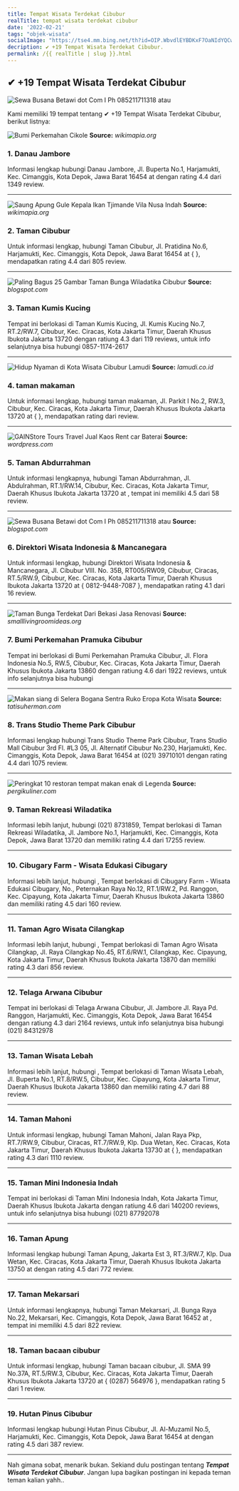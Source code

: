 ```yaml
---
title: Tempat Wisata Terdekat Cibubur
realTitle: tempat wisata terdekat cibubur
date: '2022-02-21'
tags: "objek-wisata"
socialImage: "https://tse4.mm.bing.net/th?id=OIP.WbvdlEYBDKxF7OaNIdYQCwHaHa&amp;pid=15.1"
decription: ✔ +19 Tempat Wisata Terdekat Cibubur.
permalink: /{{ realTitle | slug }}.html
---
```


## ✔ +19 Tempat Wisata Terdekat Cibubur

![Sewa Busana Betawi dot Com I Ph 085211711318 atau ](https://1.bp.blogspot.com/--WQgqii747s/Vuta3NALB9I/AAAAAAAAE54/c0mpCcedF7APePs8zjsN51qGdbKwakqeA/s640/IMG-20160318-WA0005.jpg)



Kami memiliki 19 tempat tentang ✔ +19 Tempat Wisata Terdekat Cibubur, berikut listnya:



![Bumi Perkemahan Cikole](https://tse4.mm.bing.net/th?id=OIP.kF69q-1cE07Du5eCyXqJbwHaFx&amp;pid=15.1)
**Source:** _wikimapia.org_


### 1. Danau Jambore



Informasi lengkap hubungi Danau Jambore, Jl. Buperta No.1, Harjamukti, Kec. Cimanggis, Kota Depok, Jawa Barat 16454 at  dengan rating 4.4 dari 1349 review.

---


![Saung Apung  Gule Kepala Ikan Tjimande Vila Nusa Indah ](https://tse3.mm.bing.net/th?id=OIP.a3nyoLqmoieFrsq9_DbZGgHaE7&amp;pid=15.1)
**Source:** _wikimapia.org_


### 2. Taman Cibubur



Untuk informasi lengkap, hubungi Taman Cibubur, Jl. Pratidina No.6, Harjamukti, Kec. Cimanggis, Kota Depok, Jawa Barat 16454 at {  }, mendapatkan rating 4.4 dari 805 review.

---


![Paling Bagus 25 Gambar Taman Bunga Wiladatika Cibubur ](https://tse4.mm.bing.net/th?id=OIP.aiwZE1Bs0SHegqgfx2VnjAHaDd&amp;pid=15.1)
**Source:** _blogspot.com_


### 3. Taman Kumis Kucing



Tempat ini berlokasi di Taman Kumis Kucing, Jl. Kumis Kucing No.7, RT.2/RW.7, Cibubur, Kec. Ciracas, Kota Jakarta Timur, Daerah Khusus Ibukota Jakarta 13720 dengan ratiung 4.3 dari 119 reviews, untuk info selanjutnya bisa hubungi 0857-1174-2617

---


![Hidup Nyaman di Kota Wisata Cibubur  Lamudi](https://tse2.mm.bing.net/th?id=OIP.wjdxTIxcw3F6CtfxiCI7nAHaGk&amp;pid=15.1)
**Source:** _lamudi.co.id_


### 4. taman makaman



Untuk informasi lengkap, hubungi taman makaman, Jl. Parkit I No.2, RW.3, Cibubur, Kec. Ciracas, Kota Jakarta Timur, Daerah Khusus Ibukota Jakarta 13720 at {  }, mendapatkan rating  dari  review.

---


![GAINStore  Tours  Travel Jual Kaos Rent car Baterai ](https://tse1.mm.bing.net/th?id=OIP.05c8iojTsw3DPbbFfV2DyQHaLC&amp;pid=15.1)
**Source:** _wordpress.com_


### 5. Taman Abdurrahman



Untuk informasi lengkapnya, hubungi Taman Abdurrahman, Jl. Abdulrahman, RT.1/RW.14, Cibubur, Kec. Ciracas, Kota Jakarta Timur, Daerah Khusus Ibukota Jakarta 13720 at , tempat ini memiliki 4.5 dari 58 review.

---


![Sewa Busana Betawi dot Com I Ph 085211711318 atau ](https://tse2.mm.bing.net/th?id=OIP.e4yE8Y0Y7ewcd-FvKQfvQQHaGe&amp;pid=15.1)
**Source:** _blogspot.com_


### 6. Direktori Wisata Indonesia &amp; Mancanegara



Untuk informasi lengkap, hubungi Direktori Wisata Indonesia &amp; Mancanegara, Jl. Cibubur VIII. No. 35B, RT005/RW09, Cibubur, Ciracas, RT.5/RW.9, Cibubur, Kec. Ciracas, Kota Jakarta Timur, Daerah Khusus Ibukota Jakarta 13720 at { 0812-9448-7087 }, mendapatkan rating 4.1 dari 16 review.

---


![Taman Bunga Terdekat Dari Bekasi  Jasa Renovasi ](https://tse1.mm.bing.net/th?id=OIP.TgZSjSzIiHySBUgh_iFpLwHaJQ&amp;pid=15.1)
**Source:** _smalllivingroomideas.org_


### 7. Bumi Perkemahan Pramuka Cibubur



Tempat ini berlokasi di Bumi Perkemahan Pramuka Cibubur, Jl. Flora Indonesia No.5, RW.5, Cibubur, Kec. Ciracas, Kota Jakarta Timur, Daerah Khusus Ibukota Jakarta 13860 dengan ratiung 4.6 dari 1922 reviews, untuk info selanjutnya bisa hubungi 

---


![Makan siang di Selera Bogana Sentra Ruko Eropa Kota Wisata ](https://tse4.mm.bing.net/th?id=OIP.UYb-U0YiIOVqO7SwTbUTpwHaFj&amp;pid=15.1)
**Source:** _tatisuherman.com_


### 8. Trans Studio Theme Park Cibubur



Informasi lengkap hubungi Trans Studio Theme Park Cibubur, Trans Studio Mall Cibubur 3rd Fl. #L3 05, Jl. Alternatif Cibubur No.230, Harjamukti, Kec. Cimanggis, Kota Depok, Jawa Barat 16454 at (021) 39710101 dengan rating 4.4 dari 1075 review.

---


![Peringkat 10 restoran  tempat makan enak di Legenda ](https://tse3.mm.bing.net/th?id=OIP.6jXV7l8Pjm4tkcpBbW9ppQHaEd&amp;pid=15.1)
**Source:** _pergikuliner.com_


### 9. Taman Rekreasi Wiladatika



Informasi lebih lanjut, hubungi (021) 8731859, Tempat berlokasi di Taman Rekreasi Wiladatika, Jl. Jambore No.1, Harjamukti, Kec. Cimanggis, Kota Depok, Jawa Barat 13720 dan memiliki rating 4.4 dari 17255 review.

---


### 10. Cibugary Farm - Wisata Edukasi Cibugary



Informasi lebih lanjut, hubungi , Tempat berlokasi di Cibugary Farm - Wisata Edukasi Cibugary, No., Peternakan Raya No.12, RT.1/RW.2, Pd. Ranggon, Kec. Cipayung, Kota Jakarta Timur, Daerah Khusus Ibukota Jakarta 13860 dan memiliki rating 4.5 dari 160 review.

---


### 11. Taman Agro Wisata Cilangkap



Informasi lebih lanjut, hubungi , Tempat berlokasi di Taman Agro Wisata Cilangkap, Jl. Raya Cilangkap No.45, RT.6/RW.1, Cilangkap, Kec. Cipayung, Kota Jakarta Timur, Daerah Khusus Ibukota Jakarta 13870 dan memiliki rating 4.3 dari 856 review.

---


### 12. Telaga Arwana Cibubur



Tempat ini berlokasi di Telaga Arwana Cibubur, Jl. Jambore Jl. Raya Pd. Ranggon, Harjamukti, Kec. Cimanggis, Kota Depok, Jawa Barat 16454 dengan ratiung 4.3 dari 2164 reviews, untuk info selanjutnya bisa hubungi (021) 84312978

---


### 13. Taman Wisata Lebah



Informasi lebih lanjut, hubungi , Tempat berlokasi di Taman Wisata Lebah, Jl. Buperta No.1, RT.8/RW.5, Cibubur, Kec. Cipayung, Kota Jakarta Timur, Daerah Khusus Ibukota Jakarta 13860 dan memiliki rating 4.7 dari 88 review.

---


### 14. Taman Mahoni



Untuk informasi lengkap, hubungi Taman Mahoni, Jalan Raya Pkp, RT.7/RW.9, Cibubur, Ciracas, RT.7/RW.9, Klp. Dua Wetan, Kec. Ciracas, Kota Jakarta Timur, Daerah Khusus Ibukota Jakarta 13730 at {  }, mendapatkan rating 4.3 dari 1110 review.

---


### 15. Taman Mini Indonesia Indah



Tempat ini berlokasi di Taman Mini Indonesia Indah, Kota Jakarta Timur, Daerah Khusus Ibukota Jakarta dengan ratiung 4.6 dari 140200 reviews, untuk info selanjutnya bisa hubungi (021) 87792078

---


### 16. Taman Apung



Informasi lengkap hubungi Taman Apung, Jakarta Est 3, RT.3/RW.7, Klp. Dua Wetan, Kec. Ciracas, Kota Jakarta Timur, Daerah Khusus Ibukota Jakarta 13750 at  dengan rating 4.5 dari 772 review.

---


### 17. Taman Mekarsari



Untuk informasi lengkapnya, hubungi Taman Mekarsari, Jl. Bunga Raya No.22, Mekarsari, Kec. Cimanggis, Kota Depok, Jawa Barat 16452 at , tempat ini memiliki 4.5 dari 822 review.

---


### 18. Taman bacaan cibubur



Untuk informasi lengkap, hubungi Taman bacaan cibubur, Jl. SMA 99 No.37A, RT.5/RW.3, Cibubur, Kec. Ciracas, Kota Jakarta Timur, Daerah Khusus Ibukota Jakarta 13720 at { (0287) 564976 }, mendapatkan rating 5 dari 1 review.

---


### 19. Hutan Pinus Cibubur



Informasi lengkap hubungi Hutan Pinus Cibubur, Jl. Al-Muzamil No.5, Harjamukti, Kec. Cimanggis, Kota Depok, Jawa Barat 16454 at  dengan rating 4.5 dari 387 review.

---









Nah gimana sobat, menarik bukan. Sekiand dulu postingan tentang ***Tempat Wisata Terdekat Cibubur***. Jangan lupa bagikan postingan ini kepada teman teman kalian yahh..
